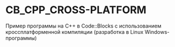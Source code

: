 # CB_CPP_CROSS-PLATFORM
Пример программы на C++ в Code::Blocks с использованием кроссплатформенной компиляции  (разработка в Linux Windows-программы)
